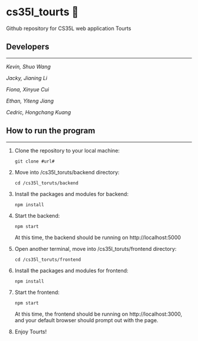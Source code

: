 # **cs35l_tourts 🎾**

Github repository for CS35L web application Tourts 

## **Developers**

---

*Kevin, Shuo Wang*

*Jacky, Jianing Li*

*Fiona, Xinyue Cui*

*Ethan, Yiteng Jiang*

*Cedric, Hongchang Kuang*

## **How to run the program**

---

1. Clone the repository to your local machine:

    `git clone #url#`

2. Move into /cs35l_toruts/backend directory:

    `cd /cs35l_toruts/backend`

3. Install the packages and modules for backend:
    
    `npm install`

4. Start the backend:

    `npm start`

    At this time, the backend should be running on http://localhost:5000

5. Open another terminal, move into /cs35l_toruts/frontend directory:

    `cd /cs35l_toruts/frontend`

6. Install the packages and modules for frontend:
    
    `npm install`

7.  Start the frontend:

    `npm start`

    At this time, the frontend should be running on http://localhost:3000, and your default browser should prompt out with the page.

8. Enjoy Tourts!